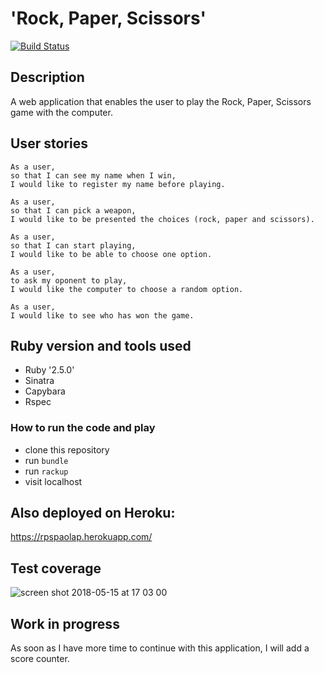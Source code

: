# 'Rock, Paper, Scissors'  
[![Build Status](https://travis-ci.com/paosch/RPS.svg?branch=master)](https://travis-ci.com/paosch/RPS)

## Description

A web application that enables the user to play the Rock, Paper, Scissors game with the computer.


## User stories
```
As a user,
so that I can see my name when I win,
I would like to register my name before playing.

As a user,
so that I can pick a weapon,
I would like to be presented the choices (rock, paper and scissors).

As a user,
so that I can start playing,
I would like to be able to choose one option.

As a user,
to ask my oponent to play,
I would like the computer to choose a random option.

As a user,
I would like to see who has won the game.
```


## Ruby version and tools used
- Ruby '2.5.0'
- Sinatra
- Capybara
- Rspec


### How to run the code and play
- clone this repository
- run ```bundle```
- run ```rackup```
- visit localhost

## Also deployed on Heroku:  
https://rpspaolap.herokuapp.com/


## Test coverage

![screen shot 2018-05-15 at 17 03 00](https://user-images.githubusercontent.com/33669463/40069194-892c717a-5862-11e8-9b7f-5ecbc979b760.png)


## Work in progress
As soon as I have more time to continue with this application, I will add a score counter.
